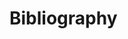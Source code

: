 # Bibliography

<!-- ## Selective general background readings -->

<!-- Kenny

Wallace -->

<!-- ### The historical backgrond -->

<!-- Plato

Stoics

Epicureans

Aristotle

Augustine

Aquinas

Hobbes

Spinoza

Hume

Kant

Nietzsche -->


<!-- ### Some key books published since 1945

### Other books published since 1945

### Collections


## Topics


## Further topics -->



<!-- 1. x
2. y
3. z

### x
readings

questions

### y

### z  -->
